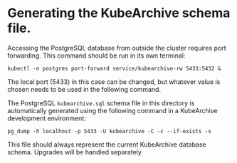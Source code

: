 # Generating the KubeArchive schema file.

Accessing the PostgreSQL database from outside the cluster requires port forwarding.  This
command should be run in its own terminal:
```
kubectl -n postgres port-forward service/kubearchive-rw 5433:5432 &
```
The local port (5433) in this case can be changed, but whatever value is chosen
needs to be used in the following command.

The PostgreSQL `kubearchive.sql` schema file in this directory is automatically
generated using the following command in a KubeArchive development environment:
```
pg_dump -h localhost -p 5433 -U kubearchive -C -c --if-exists -s
```
This file should always represent the current KubeArchive database schema. Upgrades will
be handled separately.
